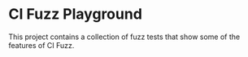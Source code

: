 # CI Fuzz Playground

This project contains a collection of fuzz tests that show some of the features of CI Fuzz.